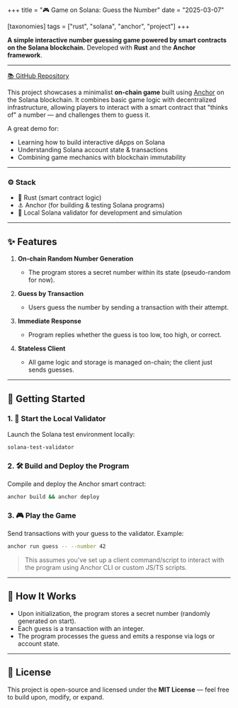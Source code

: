 +++
title = "🎮 Game on Solana: Guess the Number"
date = "2025-03-07"

[taxonomies]
tags = ["rust", "solana", "anchor", "project"]
+++

**A simple interactive number guessing game powered by smart contracts on the Solana blockchain.**
Developed with **Rust** and the **Anchor framework**.

<!-- more -->
---

[📚 GitHub Repository](https://github.com/maltsev-dev/guess_the_number_on_solana)

This project showcases a minimalist **on-chain game** built using [Anchor](https://book.anchor-lang.com/) on the Solana blockchain. It combines basic game logic with decentralized infrastructure, allowing players to interact with a smart contract that "thinks of" a number — and challenges them to guess it.

A great demo for:

* Learning how to build interactive dApps on Solana
* Understanding Solana account state & transactions
* Combining game mechanics with blockchain immutability

---

### ⚙️ Stack

* 🦀 Rust (smart contract logic)
* ⚓ Anchor (for building & testing Solana programs)
* 🧪 Local Solana validator for development and simulation

---

## ✨ Features

1. **On-chain Random Number Generation**

   * The program stores a secret number within its state (pseudo-random for now).

2. **Guess by Transaction**

   * Users guess the number by sending a transaction with their attempt.

3. **Immediate Response**

   * Program replies whether the guess is too low, too high, or correct.

4. **Stateless Client**

   * All game logic and storage is managed on-chain; the client just sends guesses.

---

## 🚀 Getting Started

### 1. 🔧 Start the Local Validator

Launch the Solana test environment locally:

```bash
solana-test-validator
```

### 2. 🛠️ Build and Deploy the Program

Compile and deploy the Anchor smart contract:

```bash
anchor build && anchor deploy
```

### 3. 🎮 Play the Game

Send transactions with your guess to the validator. Example:

```bash
anchor run guess -- --number 42
```

> This assumes you've set up a client command/script to interact with the program using Anchor CLI or custom JS/TS scripts.

---

## 🧠 How It Works

* Upon initialization, the program stores a secret number (randomly generated on start).
* Each guess is a transaction with an integer.
* The program processes the guess and emits a response via logs or account state.

---

## 📄 License

This project is open-source and licensed under the **MIT License** — feel free to build upon, modify, or expand.
